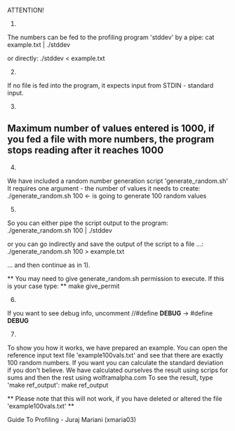 ATTENTION!

1)
The numbers can be fed to the profiling program 'stddev' by a pipe:
	cat example.txt | ./stddev

or directly:
	./stddev < example.txt

2)
If no file is fed into the program, it expects input from STDIN - standard input.

3)
Maximum number of values entered is 1000, if you fed a file with more numbers, the program stops reading after it reaches 1000
-------------------------------------------------------------------------------------------

4)
We have included a random number generation script 'generate_random.sh'
It requires one argument - the number of values it needs to create:
	./generate_random.sh 100	<- is going to generate 100 random values


5)
So you can either pipe the script output to the program:
	./generate_random.sh 100 | ./stddev

or you can go indirectly and save the output of the script to a file ...:
	./generate_random.sh 100 > example.txt

... and then continue as in 1).

** You may need to give generate_random.sh permission to execute. If this is your case type:    **
	make give_permit

6)
If you want to see debug info, uncomment //#define __DEBUG__ -> #define __DEBUG__

7)
To show you how it works, we have prepared an example. You can open the reference input text file 'example100vals.txt'
and see that there are exactly 100 random numbers. If you want you can calculate the standard deviation if you don't
believe. We have calculated ourselves the result using scrips for sums and then the rest using wolframalpha.com
To see the result, type 'make ref_output':
	make ref_output

** Please note that this will not work, if you have deleted or altered the file 'example100vals.txt' **





Guide To Profiling - Juraj Mariani (xmaria03)
